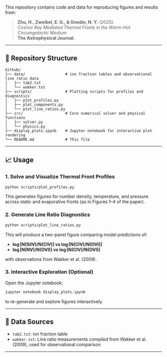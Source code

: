 This repository contains code and data for reproducing figures and results from:

> **Zhu, H., Zweibel, E. G., & Gnedin, N. Y.** (2025).  
> *Cosmic Ray Mediated Thermal Fronts in the Warm-Hot Circumgalactic Medium*  
> **The Astrophysical Journal**.

---

## 📂 Repository Structure

```
Github/
├── data/                  # ion fraction tables and observational line ratio data
│   ├── tab2.txt
│   └── wakker.txt
├── scripts/               # Plotting scripts for profiles and diagnostics
│   ├── plot_profiles.py
│   ├── plot_components.py
│   └── plot_line_ratios.py
├── src/                   # Core numerical solver and physical functions
│   ├── solver.py
│   └── physics.py
├── display_plots.ipynb    # Jupyter notebook for interactive plot rendering
└── README.md              # This file
```

---

## 📈 Usage

### 1. Solve and Visualize Thermal Front Profiles

```bash
python scripts/plot_profiles.py
```

This generates figures for number density, temperature, and pressure across static and evaporative fronts (as in Figures 1–4 of the paper).

### 2. Generate Line Ratio Diagnostics

```bash
python scripts/plot_line_ratios.py
```

This will produce a two-panel figure comparing model predictions of:
- **log [N(SiIV)/N(CIV)] vs log [N(CIV)/N(OVI)]**
- **log [N(NV)/N(OVI)] vs log [N(CIV)/N(OVI)]**

with observations from Wakker et al. (2009).

### 3. Interactive Exploration (Optional)

Open the Jupyter notebook:

```bash
jupyter notebook display_plots.ipynb
```

to re-generate and explore figures interactively.

---

## 📄 Data Sources

- `tab2.txt`: ion fraction table
- `wakker.txt`: Line ratio measurements compiled from Wakker et al. (2009), used for observational comparison

---
